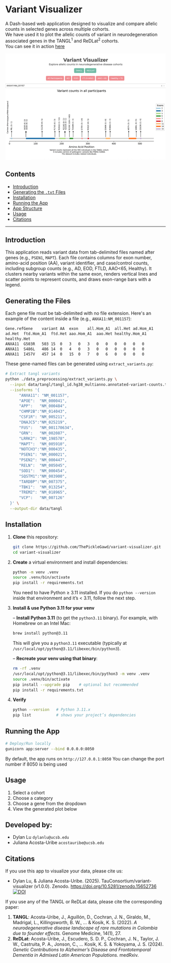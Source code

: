 
# Variant Visualizer

A Dash-based web application designed to visualize and compare allelic counts in selected genes across multiple cohorts. \
We have used it to plot the allelic counts of variant in neurodegeneration associated genes in the TANGL<sup>1</sup> and ReDLat<sup>2</sup> cohorts. \
You can see it in action [here](https://doi.org/10.5062/F4BR8QFB)

![plot](assets/image.png)

## Contents

- [Introduction](#introduction)
- [Generating the `.txt` Files](#generating-the-txt-files)
- [Installation](#installation)
- [Running the App](#running-the-app)
- [App Structure](#app-structure)
- [Usage](#usage)
- [Citations](#citations)

---

## Introduction

This application reads variant data from tab-delimited files named after genes (e.g., `PSEN1`, `MAPT`). Each file contains columns for exon number, amino-acid position (AA), variant identifier, and case/control counts, including subgroup counts (e.g., AD, EOD, FTLD, AAO<65, Healthy). It clusters nearby variants within the same exon, renders vertical lines and scatter points to represent counts, and draws exon-range bars with a legend.

## Generating the Files

Each gene file must be tab-delimited with no file extension. Here's an example of the content inside a file (e.g., `ANXA11:NM_001157`):

```text
Gene.refGene	variant	AA	exon	all.Hom_A1	all.Het	ad.Hom_A1	ad.Het	ftd.Hom_A1	ftd.Het	aao.Hom_A1	aao.Het	healthy.Hom_A1	healthy.Het
ANXA11	G503R	503	15	0	3	0	3	0	0	0	0	0	0
ANXA11	S486L	486	14	0	4	0	3	0	0	0	0	0	0
ANXA11	I457V	457	14	0	15	0	7	0	6	0	0	0	0
```

These gene-named files can be generated using `extract_variants.py`:

```bash
# Extract tangl variants
python ./data_preprocessing/extract_variants.py \
  --input data/tangl/tangl_id.hg38_multianno.annotated-variant-counts.tsv \
  --isoforms '{
      "ANXA11": "NM_001157",
      "APOE":  "NM_000041",
      "APP":   "NM_000484",
      "CHMP2B":"NM_014043",
      "CSF1R": "NM_005211",
      "DNAJC5":"NM_025219",
      "FUS":   "NM_001170634",
      "GRN":   "NM_002087",
      "LRRK2": "NM_198578",
      "MAPT":  "NM_005910",
      "NOTCH3":"NM_000435",
      "PSEN1": "NM_000021",
      "PSEN2": "NM_000447",
      "RELN":  "NM_005045",
      "SOD1":  "NM_000454",
      "SQSTM1":"NM_003900",
      "TARDBP":"NM_007375",
      "TBK1":  "NM_013254",
      "TREM2": "NM_018965",
      "VCP":   "NM_007126"
  }' \
  --output-dir data/tangl
```

## Installation

1. **Clone** this repository:

   ```bash
   git clone https://github.com/ThePickleGawd/variant-visualizer.git
   cd variant-visualizer
   ```

2. **Create** a virtual environment and install dependencies:
   ```bash
   python -m venv .venv
   source .venv/bin/activate
   pip install -r requirements.txt
   ```
   You need to have Python ≥ 3.11 installed. If you do `python --version` inside that environment and it’s < 3.11, follow the next step.

3. **Install & use Python 3.11 for your venv**  

   – **Install Python 3.11** (to get the `python3.11` binary). For example, with Homebrew on an Intel Mac:  
     ```bash
     brew install python@3.11
     ```  
     This will give you a `python3.11` executable (typically at `/usr/local/opt/python@3.11/libexec/bin/python3`).

   – **Recreate your venv using that binary**:  
     ```bash
     rm -rf .venv
     /usr/local/opt/python@3.11/libexec/bin/python3 -m venv .venv
     source .venv/bin/activate
     pip install --upgrade pip    # optional but recommended
     pip install -r requirements.txt
     ```

4. **Verify**  
   ```bash
   python --version   # Python 3.11.x
   pip list           # shows your project’s dependencies
   ```

## Running the App

```bash
# Deploy/Run locally
gunicorn app:server --bind 0.0.0.0:8050
```

By default, the app runs on `http://127.0.0.1:8050`
You can change the port number if 8050 is being used


## Usage

1. Select a cohort
2. Choose a category
3. Choose a gene from the dropdown
4. View the generated plot below

## Developed by:

- Dylan Lu `dylanlu@ucsb.edu`
- Juliana Acosta-Uribe `acostauribe@ucsb.edu`

## Citations

If you use this app to visualize your data, please cite us:

- Dylan Lu, & Juliana Acosta-Uribe. (2025). TauConsortium/variant-visualizer (v1.0.0). Zenodo. https://doi.org/10.5281/zenodo.15652736 [![DOI](https://zenodo.org/badge/15652735.svg)](https://doi.org/10.5281/zenodo.15652735)


If you use any of the TANGL or ReDLat data, please cite the corresponding paper:

1. **TANGL**: Acosta-Uribe, J., Aguillón, D., Cochran, J. N., Giraldo, M., Madrigal, L., Killingsworth, B. W., ... & Kosik, K. S. (2022). _A neurodegenerative disease landscape of rare mutations in Colombia due to founder effects._ Genome Medicine, 14(1), 27.
2. **ReDLat**: Acosta-Uribe, J., Escudero, S. D. P., Cochran, J. N., Taylor, J. W., Castruita, P. A., Jonson, C., ... Kosik, K. S. & Yokoyama, J. S. (2024). _Genetic Contributions to Alzheimer’s Disease and Frontotemporal Dementia in Admixed Latin American Populations._ medRxiv.

